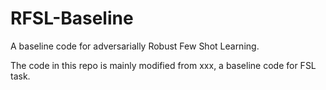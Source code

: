 # RFSL-Baseline
A baseline code for adversarially Robust Few Shot Learning.

The code in this repo is mainly modified from xxx, a baseline code for FSL task.
